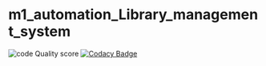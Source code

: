 # m1_automation_Library_management_system
![code Quality score](https://api.codiga.io/project/29833/score/svg)
[![Codacy Badge](https://app.codacy.com/project/badge/Grade/4774d4140ff448169e628da2d55d10fa)](https://www.codacy.com/gh/ankitkumar304/m1_automation_Digital-clock/dashboard?utm_source=github.com&amp;utm_medium=referral&amp;utm_content=ankitkumar304/m1_automation_Digital-clock&amp;utm_campaign=Badge_Grade)
